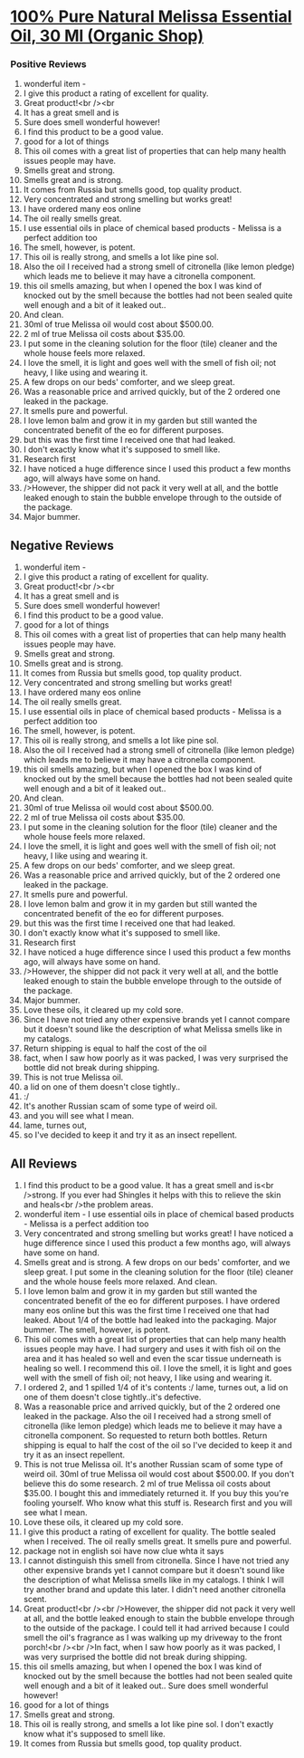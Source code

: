 # [100% Pure Natural Melissa Essential Oil, 30 Ml (Organic Shop)](https://products.checkmycream.com/products/100percent-Pure-Natural-Melissa-Essential-Oil-30-Ml-(Organic-Shop).html)

### Positive Reviews

<ol>
      <li>wonderful item -</li>
      <li>I give this product a rating of excellent for quality.</li>
      <li>Great product!&lt;br /&gt;&lt;br</li>
      <li>It has a great smell and is</li>
      <li>Sure does smell wonderful however!</li>
      <li>I find this product to be a good value.</li>
      <li>good for a lot of things</li>
      <li>This oil comes with a great list of properties that can help many health issues people may have.</li>
      <li>Smells great and strong.</li>
      <li>Smells great and is strong.  </li>
      <li>It comes from Russia but smells good, top quality product.</li>
      <li>Very concentrated and strong smelling but works great!</li>
      <li>I have ordered many eos online</li>
      <li>The oil really smells great.</li>
      <li>I use essential oils in place of chemical based products - Melissa is a perfect addition too</li>
      <li>The smell, however, is potent.</li>
      <li>This oil is really strong, and smells a lot like pine sol.  </li>
      <li>Also the oil I received had a strong smell of citronella (like lemon pledge) which leads me to believe it may have a citronella component.</li>
      <li>this oil smells amazing, but when I opened the box I was kind of knocked out by the smell because the bottles had not been sealed quite well enough and a bit of it leaked out..</li>
      <li>And clean.</li>
      <li>30ml of true Melissa oil would cost about $500.00.</li>
      <li>2 ml of true Melissa oil costs about $35.00.</li>
      <li>I put some in the cleaning solution for the floor (tile) cleaner and the whole house feels more relaxed.</li>
      <li>I love the smell, it is light and goes well with the smell of fish oil; not heavy, I like using and wearing it.</li>
      <li>A few drops on our beds&#x27; comforter, and we sleep great.  </li>
      <li>Was a reasonable price and arrived quickly, but of the 2 ordered one leaked in the package.</li>
      <li>It smells pure and powerful.</li>
      <li>I love lemon balm and grow it in my garden but still wanted the concentrated benefit of the eo for different purposes.  </li>
      <li>but this was the first time I received one that had leaked.  </li>
      <li>I don&#x27;t exactly know what it&#x27;s supposed to smell like.</li>
      <li>Research first</li>
      <li>I have noticed a huge difference since I used this product a few months ago, will always have some on hand.</li>
      <li>/&gt;However, the shipper did not pack it very well at all, and the bottle leaked enough to stain the bubble envelope through to the outside of the package.</li>
      <li>Major bummer.  </li>
</ol>


<h2>Negative Reviews</h2>
<ol>
<li> wonderful item -</li>
<li> I give this product a rating of excellent for quality.</li>
<li> Great product!&lt;br /&gt;&lt;br</li>
<li> It has a great smell and is</li>
<li> Sure does smell wonderful however!</li>
<li> I find this product to be a good value.</li>
<li> good for a lot of things</li>
<li> This oil comes with a great list of properties that can help many health issues people may have.</li>
<li> Smells great and strong.</li>
<li> Smells great and is strong.  </li>
<li> It comes from Russia but smells good, top quality product.</li>
<li> Very concentrated and strong smelling but works great!</li>
<li> I have ordered many eos online</li>
<li> The oil really smells great.</li>
<li> I use essential oils in place of chemical based products - Melissa is a perfect addition too</li>
<li> The smell, however, is potent.</li>
<li> This oil is really strong, and smells a lot like pine sol.  </li>
<li> Also the oil I received had a strong smell of citronella (like lemon pledge) which leads me to believe it may have a citronella component.</li>
<li> this oil smells amazing, but when I opened the box I was kind of knocked out by the smell because the bottles had not been sealed quite well enough and a bit of it leaked out..</li>
<li> And clean.</li>
<li> 30ml of true Melissa oil would cost about $500.00.</li>
<li> 2 ml of true Melissa oil costs about $35.00.</li>
<li> I put some in the cleaning solution for the floor (tile) cleaner and the whole house feels more relaxed.</li>
<li> I love the smell, it is light and goes well with the smell of fish oil; not heavy, I like using and wearing it.</li>
<li> A few drops on our beds&#x27; comforter, and we sleep great.  </li>
<li> Was a reasonable price and arrived quickly, but of the 2 ordered one leaked in the package.</li>
<li> It smells pure and powerful.</li>
<li> I love lemon balm and grow it in my garden but still wanted the concentrated benefit of the eo for different purposes.  </li>
<li> but this was the first time I received one that had leaked.  </li>
<li> I don&#x27;t exactly know what it&#x27;s supposed to smell like.</li>
<li> Research first</li>
<li> I have noticed a huge difference since I used this product a few months ago, will always have some on hand.</li>
<li> /&gt;However, the shipper did not pack it very well at all, and the bottle leaked enough to stain the bubble envelope through to the outside of the package.</li>
<li> Major bummer.  </li>
<li> Love these oils, it cleared up my cold sore.</li>
<li> Since I have not tried any other expensive brands yet I cannot compare but it doesn&#x27;t sound like the description of what Melissa smells like in my catalogs.</li>
<li> Return shipping is equal to half the cost of the oil</li>
<li> fact, when I saw how poorly as it was packed, I was very surprised the bottle did not break during shipping.</li>
<li> This is not true Melissa oil.</li>
<li> a lid on one of them doesn&#x27;t close tightly..</li>
<li> :/</li>
<li> It&#x27;s another Russian scam of some type of weird oil.</li>
<li> and you will see what I mean.</li>
<li> lame, turnes out,</li>
<li> so I&#x27;ve decided to keep it and try it as an insect repellent.</li>
</ol>

<h2>All Reviews</h2>

<ol>
    <li> I find this product to be a good value. It has a great smell and is&lt;br /&gt;strong. If you ever had Shingles it helps with this to relieve the skin and heals&lt;br /&gt;the problem areas.</li>
    <li> wonderful item - I use essential oils in place of chemical based products - Melissa is a perfect addition too</li>
    <li> Very concentrated and strong smelling but works great! I have noticed a huge difference since I used this product a few months ago, will always have some on hand.</li>
    <li> Smells great and is strong.  A few drops on our beds&#x27; comforter, and we sleep great.  I put some in the cleaning solution for the floor (tile) cleaner and the whole house feels more relaxed. And clean.</li>
    <li> I love lemon balm and grow it in my garden but still wanted the concentrated benefit of the eo for different purposes.  I have ordered many eos online but this was the first time I received one that had leaked.  About 1/4 of the bottle had leaked into the packaging.  Major bummer.  The smell, however, is potent.</li>
    <li> This oil comes with a great list of properties that can help many health issues people may have. I had surgery and uses it with fish oil on the area and it has healed so well and even the scar tissue underneath is healing so well. I recommend this oil. I love the smell, it is light and goes well with the smell of fish oil; not heavy, I like using and wearing it.</li>
    <li> I ordered 2, and 1 spilled 1/4 of it&#x27;s contents :/ lame, turnes out, a lid on one of them doesn&#x27;t close tightly..it&#x27;s defective.</li>
    <li> Was a reasonable price and arrived quickly, but of the 2 ordered one leaked in the package. Also the oil I received had a strong smell of citronella (like lemon pledge) which leads me to believe it may have a citronella component. So requested to return both bottles.  Return shipping is equal to half the cost of the oil so I&#x27;ve decided to keep it and try it as an insect repellent.</li>
    <li> This is not true Melissa oil. It&#x27;s another Russian scam of some type of weird oil. 30ml of true Melissa oil would cost about $500.00. If you don&#x27;t believe this do some research. 2 ml of true Melissa oil costs about $35.00. I bought this and immediately returned it. If you buy this you&#x27;re fooling yourself. Who know what this stuff is. Research first and you will see what I mean.</li>
    <li> Love these oils, it cleared up my cold sore.</li>
    <li> I give this product a rating of excellent for quality. The bottle sealed when I received. The oil really smells great. It smells pure and powerful.</li>
    <li> package not in english soi have now clue whta it says</li>
    <li> I cannot distinguish this smell from citronella. Since I have not tried any other expensive brands yet I cannot compare but it doesn&#x27;t sound like the description of what Melissa smells like in my catalogs. I think I will try another brand and update this later. I didn&#x27;t need another citronella scent.</li>
    <li> Great product!&lt;br /&gt;&lt;br /&gt;However, the shipper did not pack it very well at all, and the bottle leaked enough to stain the bubble envelope through to the outside of the package. I could tell it had arrived because I could smell the oil&#x27;s fragrance as I was walking up my driveway to the front porch!&lt;br /&gt;&lt;br /&gt;In fact, when I saw how poorly as it was packed, I was very surprised the bottle did not break during shipping.</li>
    <li> this oil smells amazing, but when I opened the box I was kind of knocked out by the smell because the bottles had not been sealed quite well enough and a bit of it leaked out.. Sure does smell wonderful however!</li>
    <li> good for a lot of things</li>
    <li> Smells great and strong.</li>
    <li> This oil is really strong, and smells a lot like pine sol.  I don&#x27;t exactly know what it&#x27;s supposed to smell like.</li>
    <li> It comes from Russia but smells good, top quality product.</li>
</ol>




